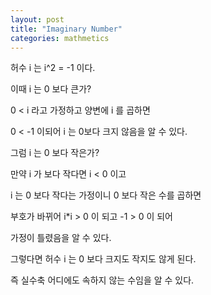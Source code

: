 ```yaml
---
layout: post
title: "Imaginary Number"
categories: mathmetics
---
```


<!-- begin_excerpt -->

허수 i 는 i^2 = -1 이다.

이때 i 는 0 보다 큰가?

<!-- end_excerpt -->

0 < i 라고 가정하고 양변에 i 를 곱하면

0 < -1 이되어 i 는 0보다 크지 않음을 알 수 있다.

그럼 i 는 0 보다 작은가?

만약 i 가 보다 작다면 i < 0 이고 

i 는 0 보다 작다는 가정이니 0 보다 작은 수를 곱하면

부호가 바뀌어 i*i > 0 이 되고 -1 > 0 이 되어

가정이 틀렸음을 알 수 있다.

그렇다면 허수 i 는 0 보다 크지도 작지도 않게 된다.

즉 실수축 어디에도 속하지 않는 수임을 알 수 있다.

